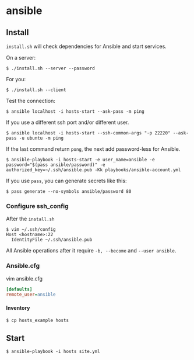 # ansible

## Install
`install.sh` will check dependencies for Ansible and start services.

On a server:

    $ ./install.sh --server --password

For you:

    $ ./install.sh --client

Test the connection:

    $ ansible localhost -i hosts-start --ask-pass -m ping

If you use a different ssh port and/or different user.

    $ ansible localhost -i hosts-start --ssh-common-args "-p 22220" --ask-pass -u ubuntu -m ping

If the last command return `pong`, the next add password-less for Ansible.

    $ ansible-playbook -i hosts-start -e user_name=ansible -e password="$(pass ansible/password)" -e authorized_key=~/.ssh/ansible.pub -Kk playbooks/ansible-account.yml

If you use `pass`, you can generate secrets like this:

    $ pass generate --no-symbols ansible/password 80

### Configure ssh_config
After the `install.sh`

    $ vim ~/.ssh/config
    Host <hostname>:22
      IdentityFile ~/.ssh/ansible.pub

All Ansible operations after it require `-b, --become` and `--user ansible`.

### Ansible.cfg
vim ansible.cfg

```cfg
[defaults]
remote_user=ansible
```

#### Inventory

    $ cp hosts_example hosts

## Start

    $ ansible-playbook -i hosts site.yml
